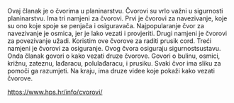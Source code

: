 Ovaj članak je o čvorima u planinarstvu. Čvorovi su vrlo važni u sigurnosti planinarstvu. Ima tri namjeni za čvorovi. Prvi je čvorovi za navezivanje, koje su ono koje spoje se penjača i osiguravača. Najpopularanje čvor za navezivanje je osmica, jer je lako vezati i provjeriti.
Drugi namjeni je čvorovi za povezivanje užadi. Koristim ove čvorove za raditi prusik cord. Treći namjeni je čvorovi za osiguranje. Ovog čvora osiguraju sigurnostsustavu. Onda članak govori o kako vezati druze čvorove. Govori o bulinu, osmici, križnu, zateznu, lađaracu, polulađaracu, i prusiku. Svaki čvor ima sliku za pomoči ga razumjeti. Na kraju, ima druze videe koje pokaži kako vezati čvorove.

https://www.hps.hr/info/cvorovi/
